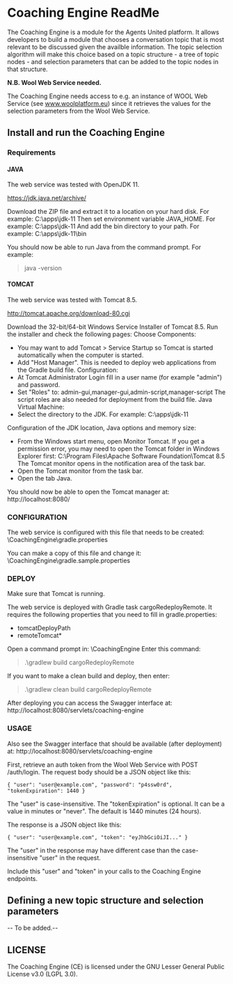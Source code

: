 # Coaching Engine ReadMe
The Coaching Engine is a module for the Agents United platform. It allows developers to build a module that chooses a conversation topic that is most relevant to be discussed given the availble information.
The topic selection algorithm will make this choice based on a topic structure - a tree of topic nodes - and selection parameters that can be added to the topic nodes in that structure. 

**N.B. Wool Web Service needed.**

The Coaching Engine needs access to e.g. an instance of WOOL Web Service (see www.woolplatform.eu) since it retrieves the values for the selection parameters from the Wool Web Service. 

## Install and run the Coaching Engine

### Requirements

#### JAVA

The web service was tested with OpenJDK 11.

https://jdk.java.net/archive/

Download the ZIP file and extract it to a location on your hard disk. For
example:
  C:\apps\jdk-11
Then set environment variable JAVA_HOME. For example:
  C:\apps\jdk-11
And add the bin directory to your path. For example:
  C:\apps\jdk-11\bin

You should now be able to run Java from the command prompt. For example:
> java -version

#### TOMCAT

The web service was tested with Tomcat 8.5.

http://tomcat.apache.org/download-80.cgi

Download the 32-bit/64-bit Windows Service Installer of Tomcat 8.5.
Run the installer and check the following pages:
Choose Components:
- You may want to add Tomcat > Service Startup so Tomcat is started
  automatically when the computer is started.
- Add "Host Manager". This is needed to deploy web applications from the Gradle
  build file.
Configuration:
- At Tomcat Administrator Login fill in a user name (for example "admin") and
  password.
- Set "Roles" to: admin-gui,manager-gui,admin-script,manager-script
  The script roles are also needed for deployment from the build file.
Java Virtual Machine:
- Select the directory to the JDK. For example:
  C:\apps\jdk-11

Configuration of the JDK location, Java options and memory size:
- From the Windows start menu, open Monitor Tomcat. If you get a permission
  error, you may need to open the Tomcat folder in Windows Explorer first:
  C:\Program Files\Apache Software Foundation\Tomcat 8.5
  The Tomcat monitor opens in the notification area of the task bar.
- Open the Tomcat monitor from the task bar.
- Open the tab Java.

You should now be able to open the Tomcat manager at:
http://localhost:8080/


### CONFIGURATION

The web service is configured with this file that needs to be created:
<GITDIR>\CoachingEngine\gradle.properties

You can make a copy of this file and change it:
<GITDIR>\CoachingEngine\gradle.sample.properties

### DEPLOY

Make sure that Tomcat is running.

The web service is deployed with Gradle task cargoRedeployRemote. It requires
the following properties that you need to fill in gradle.properties:
- tomcatDeployPath
- remoteTomcat*

Open a command prompt in:
  <GITDIR>\CoachingEngine
Enter this command:
> .\gradlew build cargoRedeployRemote

If you want to make a clean build and deploy, then enter:
> .\gradlew clean build cargoRedeployRemote

After deploying you can access the Swagger interface at:
http://localhost:8080/servlets/coaching-engine

### USAGE

Also see the Swagger interface that should be available (after deployment) at:
http://localhost:8080/servlets/coaching-engine

First, retrieve an auth token from the Wool Web Service with POST /auth/login. The request body should be a JSON
object like this:

`{
  "user": "user@example.com",
  "password": "p4ssw0rd",
  "tokenExpiration": 1440
}`

The "user" is case-insensitive.
The "tokenExpiration" is optional. It can be a value in minutes or "never".
The default is 1440 minutes (24 hours).

The response is a JSON object like this:

`{
  "user": "user@example.com",
  "token": "eyJhbGciOiJI..."
}`

The "user" in the response may have different case than the case-insensitive
"user" in the request.

Include this "user" and "token" in your calls to the Coaching Engine endpoints. 

## Defining a new topic structure and selection parameters

-- To be added.--

## LICENSE

The Coaching Engine (CE) is licensed under the GNU Lesser General Public License v3.0 (LGPL 3.0).
